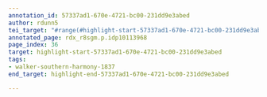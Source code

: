 ```yaml
---
annotation_id: 57337ad1-670e-4721-bc00-231dd9e3abed
author: rdunn5
tei_target: "#range(#highlight-start-57337ad1-670e-4721-bc00-231dd9e3abed, #highlight-end-57337ad1-670e-4721-bc00-231dd9e3abed)"
annotated_page: rdx_r8sgm.p.idp10113968
page_index: 36
target: highlight-start-57337ad1-670e-4721-bc00-231dd9e3abed
tags:
- walker-southern-harmony-1837
end_target: highlight-end-57337ad1-670e-4721-bc00-231dd9e3abed

---
```

